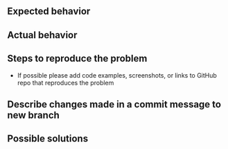## Expected behavior

## Actual behavior

## Steps to reproduce the problem
* If possible please add code examples, screenshots, or links to GitHub repo that reproduces the problem

## Describe changes made in a commit message to new branch

## Possible solutions
